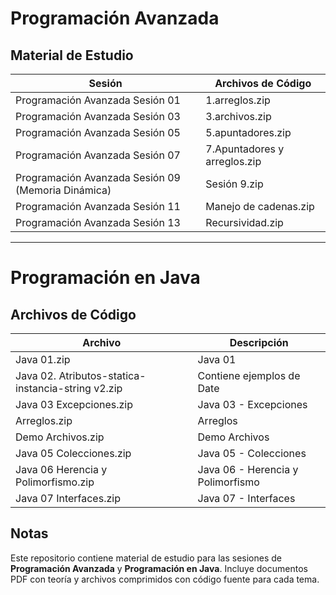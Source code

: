 # Programación Avanzada

## Material de Estudio

| **Sesión** | **Archivos de Código** |
|------------|------------------------|
| Programación Avanzada Sesión 01 | 1.arreglos.zip |
| Programación Avanzada Sesión 03 | 3.archivos.zip |
| Programación Avanzada Sesión 05 | 5.apuntadores.zip |
| Programación Avanzada Sesión 07 | 7.Apuntadores y arreglos.zip |
| Programación Avanzada Sesión 09 (Memoria Dinámica) | Sesión 9.zip |
| Programación Avanzada Sesión 11 | Manejo de cadenas.zip |
| Programación Avanzada Sesión 13 | Recursividad.zip |

---

# Programación en Java

## Archivos de Código

| **Archivo** | **Descripción** |
|------------|----------------|
| Java 01.zip | Java 01 |
| Java 02. Atributos-statica-instancia-string v2.zip | Contiene ejemplos de Date |
| Java 03 Excepciones.zip | Java 03 - Excepciones |
| Arreglos.zip | Arreglos |
| Demo Archivos.zip | Demo Archivos |
| Java 05 Colecciones.zip | Java 05 - Colecciones |
| Java 06 Herencia y Polimorfismo.zip | Java 06 - Herencia y Polimorfismo |
| Java 07 Interfaces.zip | Java 07 - Interfaces |

## Notas
Este repositorio contiene material de estudio para las sesiones de **Programación Avanzada** y **Programación en Java**. Incluye documentos PDF con teoría y archivos comprimidos con código fuente para cada tema.
